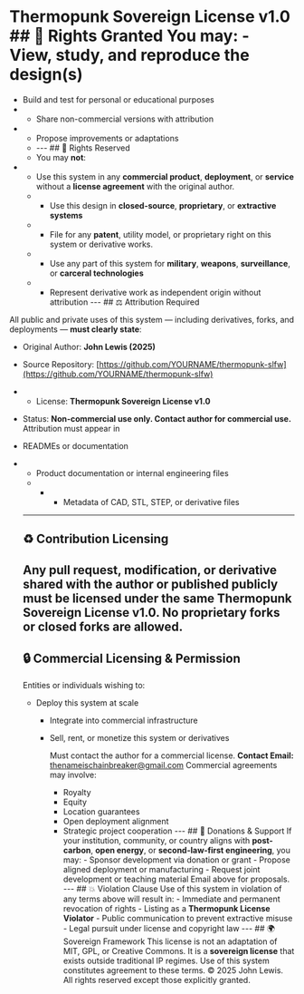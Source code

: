 # Thermopunk Sovereign License v1.0 ## 🧠 Rights Granted You may: - View, study, and reproduce the design(s) 
- Build and test for personal or educational purposes
- - Share non-commercial versions with attribution
 - - Propose improvements or adaptations
   -   --- ## 🛑 Rights Reserved
    - You may **not**:
 - - Use this system in any **commercial product**, **deployment**, or **service** without a **license agreement** with the original author.
    - - Use this design in **closed-source**, **proprietary**, or **extractive systems**
    - - File for any **patent**, utility model, or proprietary right on this system or derivative works.
    - - Use any part of this system for **military**, **weapons**, **surveillance**, or **carceral technologies**
   - - Represent derivative work as independent origin without attribution
        --- ## ⚖️ Attribution Required

 All public and private uses of this system — including derivatives, forks, and deployments — **must clearly state**:
- Original Author: **John Lewis (2025)**
- Source Repository: [https://github.com/YOURNAME/thermopunk-slfw](https://github.com/YOURNAME/thermopunk-slfw)
-  - License: **Thermopunk Sovereign License v1.0**
 - Status: **Non-commercial use only. Contact author for commercial use.**
   Attribution must appear in 

- READMEs or documentation
- - Product documentation or internal engineering files
  -  - - Metadata of CAD, STL, STEP, or derivative files

    ---
  ## ♻️ Contribution Licensing
  Any pull request, modification, or derivative shared with the author or published publicly **must be licensed under the same Thermopunk Sovereign License v1.0**.
  No proprietary forks or closed forks are allowed.
  ---
  ## 🔒 Commercial Licensing & Permission

  Entities or individuals wishing to:
   - Deploy this system at scale
     - Integrate into commercial infrastructure
     - Sell, rent, or monetize this system or derivatives
     
       Must contact the author for a commercial license. **Contact Email:** thenameischainbreaker@gmail.com
       Commercial agreements may involve:
       - Royalty
       - Equity
       - Location guarantees
       - Open deployment alignment
       - Strategic project cooperation --- ## 🌱
         Donations & Support If your institution, community, or country aligns with **post-carbon**, **open energy**, or **second-law-first engineering**, you may: - Sponsor development via donation or grant - Propose aligned deployment or manufacturing - Request joint development or teaching material Email above for proposals. --- ## 💥 Violation Clause Use of this system in violation of any terms above will result in: - Immediate and permanent revocation of rights - Listing as a **Thermopunk License Violator** - Public communication to prevent extractive misuse - Legal pursuit under license and copyright law --- ## 🌍 Sovereign Framework This license is not an adaptation of MIT, GPL, or Creative Commons. It is a **sovereign license** that exists outside traditional IP regimes. Use of this system constitutes agreement to these terms. © 2025 John Lewis. All rights reserved except those explicitly granted.
